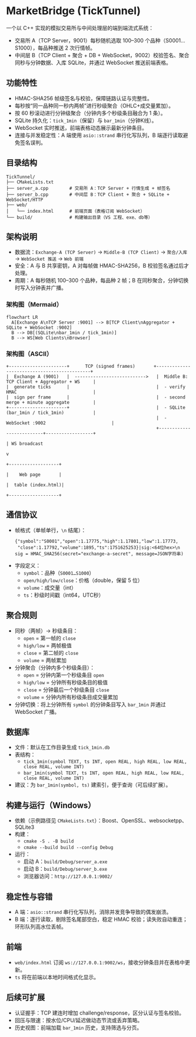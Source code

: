 # MarketBridge (TickTunnel)

一个以 C++ 实现的模拟交易所与中间处理层的端到端流式系统：
- 交易所 A（TCP Server，9001）每秒随机选取 100–300 个品种（S0001…S1000），每品种推送 2 次行情帧。
- 中间层 B（TCP Client + 聚合 + DB + WebSocket，9002）校验签名、聚合同秒与分钟数据、入库 SQLite，并通过 WebSocket 推送前端表格。

## 功能特性
- HMAC-SHA256 帧级签名与校验，保障链路认证与完整性。
- 每秒按“同一品种同一秒内两帧”进行秒级聚合（OHLC+成交量累加）。
- 按 60 秒滚动进行分钟级聚合（分钟内多个秒级条目融合为 1 条）。
- SQLite 持久化：`tick_1min`（保留）与 `bar_1min`（分钟K线）。
- WebSocket 实时推送，前端表格动态展示最新分钟条目。
- 连接与并发稳定性：A 端使用 `asio::strand` 串行化写队列，B 端逐行读取避免签名误判。

## 目录结构
```
TickTunnel/
├── CMakeLists.txt
├── server_a.cpp        # 交易所 A：TCP Server + 行情生成 + 帧签名
├── server_b.cpp        # 中间层 B：TCP Client + 聚合 + SQLite + WebSocket/HTTP
├── web/
│   └── index.html      # 前端页面（表格订阅 WebSocket）
└── build/              # 构建输出目录（VS 工程、exe、db等）
```

## 架构说明
- 数据流：`Exchange-A (TCP Server)` → `Middle-B (TCP Client)` → `聚合/入库` → `WebSocket 推送` → `Web 前端`
- 安全：A 与 B 共享密钥，A 对每帧做 HMAC-SHA256，B 校验签名通过后才处理。
- 周期：A 每秒随机 100–300 个品种，每品种 2 帧；B 在同秒聚合，分钟切换时写入分钟表并广播。

### 架构图（Mermaid）
```mermaid
flowchart LR
  A[Exchange A\nTCP Server :9001] --> B[TCP Client\nAggregator + SQLite + WebSocket :9002]
  B --> DB[(SQLite\nbar_1min / tick_1min)]
  B --> WS[Web Clients\nBrowser]
```

### 架构图（ASCII）
```
+----------------------+      TCP (signed frames)       +---------------------------------------------+
|  Exchange A (9001)   |  --------------------------->   |  Middle B: TCP Client + Aggregator + WS     |
|  generate ticks      |                                 |  - verify HMAC                             |
|  sign per frame      |                                 |  - second merge + minute aggregate         |
+----------------------+                                 |  - SQLite (bar_1min / tick_1min)           |
                                                         |  - WebSocket :9002                         |
                                                         +--------------------------+------------------+
                                                                                | WS broadcast
                                                                                v
                                                                      +-------------------+
                                                                      |    Web page       |
                                                                      |  table (index.html)|
                                                                      +-------------------+
```

## 通信协议
- 帧格式（单帧单行，`\n` 结尾）：
  ```
  {"symbol":"S0001","open":1.17775,"high":1.17801,"low":1.17773,
   "close":1.17792,"volume":1895,"ts":1751625253}|sig:<64位hex>\n
  sig = HMAC_SHA256(secret="exchange-a-secret", message=JSON字符串)
  ```
- 字段定义：
  - `symbol`：品种（`S0001…S1000`）
  - `open/high/low/close`：价格（double，保留 5 位）
  - `volume`：成交量（int）
  - `ts`：秒级时间戳（int64，UTC秒）

## 聚合规则
- 同秒（两帧）→ 秒级条目：
  - `open` = 第一帧的 `close`
  - `high/low` = 两帧极值
  - `close` = 第二帧的 `close`
  - `volume` = 两帧累加
- 分钟聚合（分钟内多个秒级条目）：
  - `open` = 分钟内第一个秒级条目 `open`
  - `high/low` = 分钟所有秒级条目的极值
  - `close` = 分钟最后一个秒级条目 `close`
  - `volume` = 分钟内所有秒级条目成交量累加
- 分钟切换：将上分钟所有 `symbol` 的分钟条目写入 `bar_1min` 并通过 WebSocket 广播。

## 数据库
- 文件：默认在工作目录生成 `tick_1min.db`
- 表结构：
  - `tick_1min(symbol TEXT, ts INT, open REAL, high REAL, low REAL, close REAL, volume INT)`
  - `bar_1min(symbol TEXT, ts INT, open REAL, high REAL, low REAL, close REAL, volume INT)`
- 建议：为 `bar_1min(symbol, ts)` 建索引，便于查询（可后续扩展）。

## 构建与运行（Windows）
- 依赖（示例路径见 `CMakeLists.txt`）：Boost、OpenSSL、websocketpp、SQLite3
- 构建：
  - `cmake -S . -B build`
  - `cmake --build build --config Debug`
- 运行：
  - 启动 A：`build/Debug/server_a.exe`
  - 启动 B：`build/Debug/server_b.exe`
  - 浏览器访问：`http://127.0.0.1:9002/`

## 稳定性与容错
- A 端：`asio::strand` 串行化写队列，消除并发竞争导致的偶发崩溃。
- B 端：逐行读取，剔除签名尾部空白，稳定 HMAC 校验；读失败自动重连；环形队列高水位丢帧。

## 前端
- `web/index.html` 订阅 `ws://127.0.0.1:9002/ws`，接收分钟条目并在表格中更新。
- `ts` 将在前端以本地时间格式化显示。

## 后续可扩展
- 认证握手：TCP 建连时增加 challenge/response，区分认证与签名校验。
- 回压与限速：按水位/CPU/延迟做动态节流或丢弃策略。
- 历史视图：前端加载 `bar_1min` 历史，支持筛选与分页。